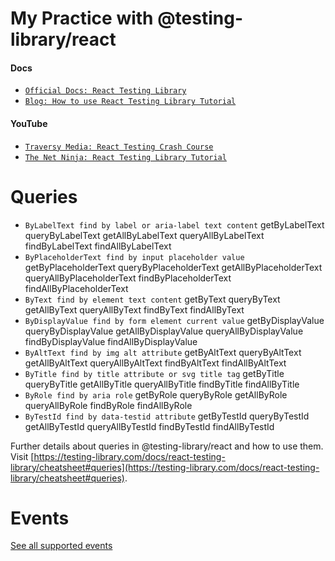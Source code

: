 # My Practice with @testing-library/react

#### **Docs**

- [`Official Docs: React Testing Library`](https://testing-library.com/docs/react-testing-library/intro)
- [`Blog: How to use React Testing Library Tutorial`](https://www.robinwieruch.de/react-testing-library)

#### **YouTube**

- [`Traversy Media: React Testing Crash Course`]('https://www.youtube.com/watch?v=OVNjsIto9xM)
- [`The Net Ninja: React Testing Library Tutorial`](https://www.youtube.com/playlist?list=PL4cUxeGkcC9gm4_-5UsNmLqMosM-dzuvQ)

# Queries

- `ByLabelText find by label or aria-label text content`
  getByLabelText
  queryByLabelText
  getAllByLabelText
  queryAllByLabelText
  findByLabelText
  findAllByLabelText
- `ByPlaceholderText find by input placeholder value`
  getByPlaceholderText
  queryByPlaceholderText
  getAllByPlaceholderText
  queryAllByPlaceholderText
  findByPlaceholderText
  findAllByPlaceholderText
- `ByText find by element text content`
  getByText
  queryByText
  getAllByText
  queryAllByText
  findByText
  findAllByText
- `ByDisplayValue find by form element current value`
  getByDisplayValue
  queryByDisplayValue
  getAllByDisplayValue
  queryAllByDisplayValue
  findByDisplayValue
  findAllByDisplayValue
- `ByAltText find by img alt attribute`
  getByAltText
  queryByAltText
  getAllByAltText
  queryAllByAltText
  findByAltText
  findAllByAltText
- `ByTitle find by title attribute or svg title tag`
  getByTitle
  queryByTitle
  getAllByTitle
  queryAllByTitle
  findByTitle
  findAllByTitle
- `ByRole find by aria role`
  getByRole
  queryByRole
  getAllByRole
  queryAllByRole
  findByRole
  findAllByRole
- `ByTestId find by data-testid attribute`
  getByTestId
  queryByTestId
  getAllByTestId
  queryAllByTestId
  findByTestId
  findAllByTestId

Further details about queries in @testing-library/react and how to use them.
Visit [https://testing-library.com/docs/react-testing-library/cheatsheet#queries](https://testing-library.com/docs/react-testing-library/cheatsheet#queries).

# Events

[See all supported events](https://github.com/testing-library/dom-testing-library/blob/main/src/event-map.js)
